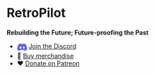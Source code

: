 # RetroPilot

**Rebuilding the Future; Future-proofing the Past**

- <img valign="top" src="assets/discord-icon.svg" width="22" /> [Join the Discord](https://discord.org/)
- 👕 [Buy merchandise](https://retropilot.org)
- ❤️ [Donate on Patreon](https://patreon.org/wocsor)
